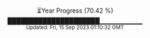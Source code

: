 <p align="center">
⏳Year Progress (70.42 %) <br>
█████████████████████▁▁▁▁▁▁▁▁▁ <br>
<sub>Updated: Fri, 15 Sep 2023 01:10:32 GMT</sub>
</p>

